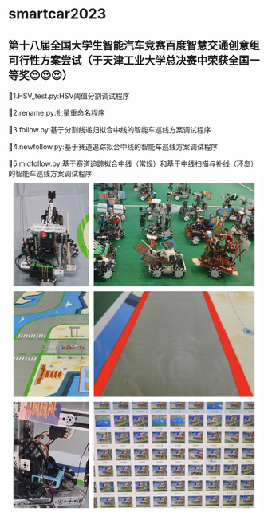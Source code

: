 # smartcar2023
## 第十八届全国大学生智能汽车竞赛百度智慧交通创意组可行性方案尝试（于天津工业大学总决赛中荣获全国一等奖😍😍😍）
🤣1.HSV_test.py:HSV阈值分割调试程序

🤣2.rename.py:批量重命名程序

🤣3.follow.py:基于分割线递归拟合中线的智能车巡线方案调试程序

🤣4.newfollow.py:基于赛道追踪拟合中线的智能车巡线方案调试程序

🤣5.midfollow.py:基于赛道追踪拟合中线（常规）和基于中线扫描与补线（环岛）的智能车巡线方案调试程序
![img](https://github.com/diaoquesang/smartcar2023/blob/main/competition.jpg)
